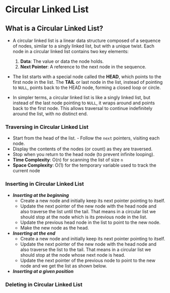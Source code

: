 # Circular Linked List
## What is a Circular Linked List?
- A circular linked list is a linear data structure composed of a sequence of nodes, similar to a singly linked list, but with a unique twist. Each node in a circular linked list contains two key elements:

  1. **Data**: The value or data the node holds.
  2. **Next Pointer**: A reference to the next node in the sequence.

- The list starts with a special node called the **HEAD**, which points to the first node in the list. The **TAIL** or last node in the list, instead of pointing to `NULL`, points back to the HEAD node, forming a closed loop or circle.
- In simpler terms, a circular linked list is like a singly linked list, but instead of the last node pointing to `NULL`, it wraps around and points back to the first node. This allows traversal to continue indefinitely around the list, with no distinct end.

### Traversing in Circular Linked List 
- Start from the head of the list. - Follow the `next` pointers, visiting each node. 
- Display the contents of the nodes (or count) as they are traversed. 
- Stop when you return to the head node (to prevent infinite looping). 
- **Time Complexity**: O(n) for scanning the list of size `n`
- **Space Complexity**: O(1) for the temporary variable used to track the current node
### Inserting in Circular Linked List
- ***Inserting at the beginning***
	- Create a new node and initially keep its next pointer pointing to itself.
	- Update the next pointer of the new node with the head node and also traverse the list until the tail. That means in a circular list we should stop at the node which is its previous node in the list.
	- Update the previous head node in the list to point to the new node.
	- Make the new node as the head.
- ***Inserting at the end***
	- Create a new node and initially keep its next pointer pointing to itself.
	- Update the next pointer of the new node with the head node and also traverse the list to the tail. That means in a circular list we should stop at the node whose next node is head.
	- Update the next pointer of the previous node to point to the new node and we get the list as shown below.
- ***Inserting at a given position***

### Deleting in Circular Linked List
